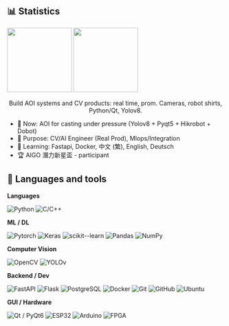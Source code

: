 <!-- <h1 align="center">Hi!  Dustin (施騰達) — AI / Computer Vision Engineer</h1> -->

## 📊 Statistics
<p align="left">
  <!-- <img src="https://github-readme-stats.vercel.app/api?username=KasymovD&show_icons=true&theme=transparent" height="150" /> -->
  <img src="https://streak-stats.demolab.com?user=<KasymovD>&theme=transparent" height="150" />
  <img src="https://github-readme-stats.vercel.app/api/top-langs/?username=KasymovD&layout=compact&theme=transparent&hide=css,html" height="150" />
</p>

<p align="center">
Build AOI systems and CV products: real time, prom. Cameras, robot shirts, Python/Qt, Yolov8.
</p>

- 🔭 Now: AOI for casting under pressure (Yolov8 + Pyqt5 + Hikrobot + Dobot)
- 🎯 Purpose: CV/AI Engineer (Real Prod), Mlops/Integration
- 🌱 Learning: Fastapi, Docker, 中文 (繁), English, Deutsch
- 🏆 AIGO 潛力新星盃 - participant

## 🧰 Languages and tools
**Languages**
  
![Python](https://img.shields.io/badge/-Python-000?style=for-the-badge&logo=python)
![C/C++](https://img.shields.io/badge/-C/C++-000?style=for-the-badge&logo=c)

**ML / DL**

![Pytorch](https://img.shields.io/badge/-Pytorch-000?style=for-the-badge&logo=pytorch)
![Keras](https://img.shields.io/badge/-Keras-000?style=for-the-badge&logo=keras)
![scikit--learn](https://img.shields.io/badge/-scikit--learn-000?style=for-the-badge&logo=scikitlearn)
![Pandas](https://img.shields.io/badge/-Pandas-000?style=for-the-badge&logo=pandas)
![NumPy](https://img.shields.io/badge/-NumPy-000?style=for-the-badge&logo=numpy)

**Computer Vision**

![OpenCV](https://img.shields.io/badge/-OpenCV-000?style=for-the-badge&logo=opencv)
![YOLOv](https://img.shields.io/badge/-YOLOv-000?style=for-the-badge&logo=ultralytics)

**Backend / Dev**

![FastAPI](https://img.shields.io/badge/-FastAPI-000?style=for-the-badge&logo=fastapi)
![Flask](https://img.shields.io/badge/-Flask-000?style=for-the-badge&logo=flask)
![PostgreSQL](https://img.shields.io/badge/-PostgreSQL-000?style=for-the-badge&logo=postgresql)
![Docker](https://img.shields.io/badge/-Docker-000?style=for-the-badge&logo=docker)
![Git](https://img.shields.io/badge/-Git-000?style=for-the-badge&logo=git)
![GitHub](https://img.shields.io/badge/-GitHub-000?style=for-the-badge&logo=github)
![Ubuntu](https://img.shields.io/badge/-Ubuntu-000?style=for-the-badge&logo=ubuntu)

**GUI / Hardware**

![Qt / PyQt6](https://img.shields.io/badge/-Qt%20%2F%20PyQt6-000?style=for-the-badge&logo=qt)
![ESP32](https://img.shields.io/badge/-ESP32-000?style=for-the-badge&logo=espressif)
![Arduino](https://img.shields.io/badge/-Arduino-000?style=for-the-badge&logo=arduino)
![FPGA](https://img.shields.io/badge/-Intel%20FPGA-000?style=for-the-badge&logo=intel)
